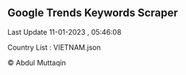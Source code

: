 

## Google Trends Keywords Scraper 
 
Last Update 11-01-2023 , 05:46:08

Country List :
VIETNAM.json



© Abdul Muttaqin 
